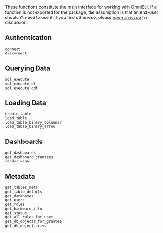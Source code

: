 These functions constitute the main interface for working with OmniSci. If a function is not exported for the package, the assumption is that an end-user shouldn't need to use it. If you find otherwise, please [open an issue](https://github.com/omnisci/OmniSci.jl/issues) for discussion.

## Authentication

```@docs
connect
disconnect
```

## Querying Data
```@docs
sql_execute
sql_execute_df
sql_execute_gdf
```

## Loading Data
```@docs
create_table
load_table
load_table_binary_columnar
load_table_binary_arrow
```

## Dashboards
```@docs
get_dashboards
get_dashboard_grantees
render_vega
```

## Metadata
```@docs
get_tables_meta
get_table_details
get_databases
get_users
get_roles
get_hardware_info
get_status
get_all_roles_for_user
get_db_objects_for_grantee
get_db_object_privs
```
